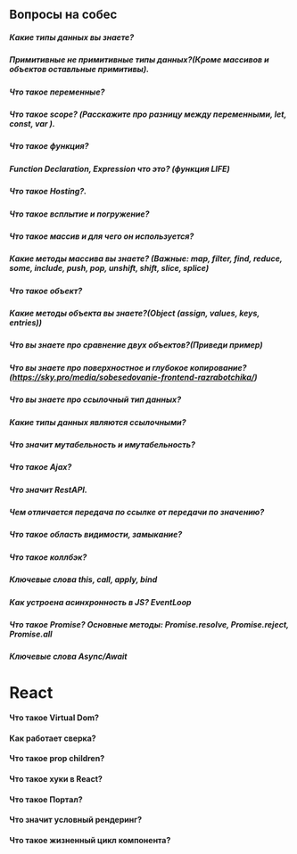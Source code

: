## Вопросы на собес

##### Какие типы данных вы знаете?
##### Примитивные не примитивные типы данных?**(Кроме массивов и объектов оставльные примитивы)**.
##### Что такое переменные?
##### Что такое scope? (Расскажите про разницу между переменными, let, const, var ).
##### Что такое функция?
##### Function Declaration, Expression что это? (функция LIFE)
##### Что такое Hosting?.
##### Что такое всплытие и погружение?
##### Что такое массив и для чего он используется?
##### Какие методы массива вы знаете? **(Важные: map, filter, find, reduce, some, include, push, pop, unshift, shift, slice, splice)**
##### Что такое объект? 
##### Какие методы объекта вы знаете?**(Object (assign, values, keys, entries))**
##### Что вы знаете про сравнение двух объектов?(Приведи пример)
##### Что вы знаете про поверхностное и глубокое копирование?(https://sky.pro/media/sobesedovanie-frontend-razrabotchika/)
##### Что вы знаете про ссылочный тип данных?
##### Какие типы данных являются ссылочными?
##### Что значит мутабельность и имутабельность?
##### Что такое Ajax?
##### Что значит RestAPI.
##### Чем отличается передача по ссылке от передачи по значению?
##### Что такое область видимости, замыкание?
##### Что такое коллбэк?
##### Ключевые слова this, call, apply, bind
##### Как устроена асинхронность в JS? EventLoop
##### Что такое Promise? Основные методы: Promise.resolve, Promise.reject, Promise.all
##### Ключевые слова Async/Await


# React

#### Что такое Virtual Dom?
#### Как работает сверка?
#### Что такое prop children?
#### Что такое хуки в React?
#### Что такое Портал?
#### Что значит условный рендеринг?
#### Что такое жизненный цикл компонента?

